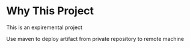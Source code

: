 Why This Project
==========

This is an expiremental project

Use maven to deploy artifact from private repository to remote machine
